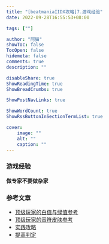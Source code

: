```yaml
---
title: "[beatmaniaIIDX攻略]7.游戏经验"
date: 2022-09-28T16:55:53+08:00

tags: [""]

author: "阿猫"
showToc: false
TocOpen: false
hidemeta: false
comments: true
description: ""

disableShare: true
ShowReadingTime: true
ShowBreadCrumbs: true

ShowPostNavLinks: true

ShowWordCount: true
ShowRssButtonInSectionTermList: true

cover:
    image: ""
    alt: ""
    caption: ""
---
```

### 游戏经验

**做专家不要做杂家**

### 参考文章
* [顶级玩家的白值与绿值参考](https://the-safari.com/6224)
* [顶级玩家的音符皮肤参考](https://the-safari.com/6202)
* [实践攻略](https://silent.hatenadiary.com/entry/2022/03/12/144313)
* [提高判定](https://no4channel.xyz/2021/03/31/wellow-method/)